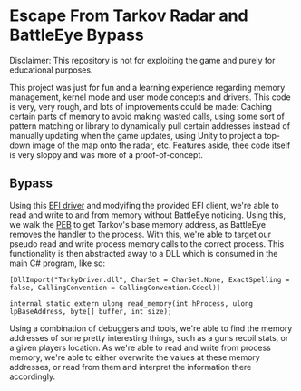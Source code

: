 # Escape From Tarkov Radar and BattleEye Bypass

Disclaimer: This repository is not for exploiting the game and purely for educational purposes.

This project was just for fun and a learning experience regarding memory management, kernel mode and user mode concepts and drivers. This code is very, very rough, and lots of improvements could be made: Caching certain parts of memory to avoid making wasted calls, using some sort of pattern matching or library to dynamically pull certain addresses instead of manually updating when the game updates, using Unity to project a top-down image of the map onto the radar, etc. Features aside, thee code itself is very sloppy and was more of a proof-of-concept. 

## Bypass

Using this [EFI driver](https://github.com/TheCruZ/EFI_Driver_Access/tree/a440c1f1eb6fb30915f3ee7b5bdc019b2a40deed) and modyifing the provided EFI client, we're able to read and write to and from memory without BattleEye noticing. Using this, we walk the [PEB](https://en.wikipedia.org/wiki/Process_Environment_Block#:~:text=In%20computing%20the%20Process%20Environment,other%20than%20the%20operating%20system.) to get Tarkov's base memory address, as BattleEye removes the handler to the process. With this, we're able to target our pseudo read and write process memory calls to the correct process. This functionality is then abstracted away to a DLL which is consumed in the main C# program, like so:

```
[DllImport("TarkyDriver.dll", CharSet = CharSet.None, ExactSpelling = false, CallingConvention = CallingConvention.Cdecl)]
            
internal static extern ulong read_memory(int hProcess, ulong lpBaseAddress, byte[] buffer, int size);
```

Using a combination of debuggers and tools, we're able to find the memory addresses of some pretty interesting things, such as a guns recoil stats, or a given players location. As we're able to read and write from process memory, we're able to either overwrite the values at these memory addresses, or read from them and interpret the information there accordingly.
